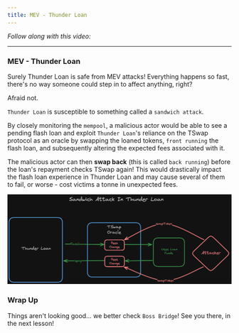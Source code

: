 ```yaml
---
title: MEV - Thunder Loan
---
```


_Follow along with this video:_

---

### MEV - Thunder Loan

Surely Thunder Loan is safe from MEV attacks! Everything happens so fast, there's no way someone could step in to affect anything, right?

Afraid not.

`Thunder Loan` is susceptible to something called a `sandwich attack`.

By closely monitoring the `mempool`, a malicious actor would be able to see a pending flash loan and exploit `Thunder Loan`'s reliance on the TSwap protocol as an oracle by swapping the loaned tokens, `front running` the flash loan, and subsequently altering the expected fees associated with it.

The malicious actor can then **swap back** (this is called `back running`) before the loan's repayment checks TSwap again! This would drastically impact the flash loan experience in Thunder Loan and may cause several of them to fail, or worse - cost victims a tonne in unexpected fees.

<img src="../../../../static/security-section-8/7-thunder-loan-mev/mev-thunder-loan1.png">

### Wrap Up

Things aren't looking good... we better check `Boss Bridge`! See you there, in the next lesson!
